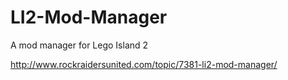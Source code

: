 # LI2-Mod-Manager
A mod manager for Lego Island 2

http://www.rockraidersunited.com/topic/7381-li2-mod-manager/

